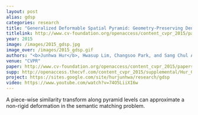 ```yaml
---
layout: post
alias: gdsp
categories: research
title: "Generalized Deformable Spatial Pyramid: Geometry-Preserving Dense Correspondence Estimation"
titlelink: http://www.cv-foundation.org/openaccess/content_cvpr_2015/papers/Hur_Generalized_Deformable_Spatial_2015_CVPR_paper.pdf
year: 2015
image: /images/2015_gdsp.jpg
image_over: /images/2015_gdsp.gif
authors: "<b>Junhwa Hur</b>, Hwasup Lim, Changsoo Park, and Sang Chul Ahn"
venue: "CVPR"
paper: http://www.cv-foundation.org/openaccess/content_cvpr_2015/papers/Hur_Generalized_Deformable_Spatial_2015_CVPR_paper.pdf
supp: http://openaccess.thecvf.com/content_cvpr_2015/supplemental/Hur_Generalized_Deformable_Spatial_2015_CVPR_supplemental.pdf
project: https://sites.google.com/site/hurjunhwa/research/gdsp
video: https://www.youtube.com/watch?v=74O5LiiXI6w
---
```


A piece-wise similarity transform along pyramid levels can approximate a non-rigid deformation in the semantic matching problem.